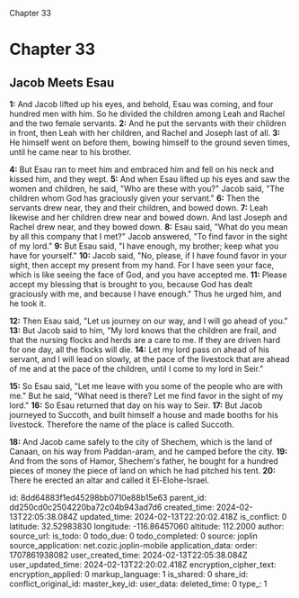 Chapter 33

# Chapter 33

## Jacob Meets Esau

**1:** And Jacob lifted up his eyes, and behold, Esau was coming, and four hundred men with him. So he divided the children among Leah and Rachel and the two female servants.
**2:** And he put the servants with their children in front, then Leah with her children, and Rachel and Joseph last of all.
**3:** He himself went on before them, bowing himself to the ground seven times, until he came near to his brother.

**4:** But Esau ran to meet him and embraced him and fell on his neck and kissed him, and they wept.
**5:** And when Esau lifted up his eyes and saw the women and children, he said, "Who are these with you?" Jacob said, "The children whom God has graciously given your servant."
**6:** Then the servants drew near, they and their children, and bowed down.
**7:** Leah likewise and her children drew near and bowed down. And last Joseph and Rachel drew near, and they bowed down.
**8:** Esau said, "What do you mean by all this company that I met?" Jacob answered, "To find favor in the sight of my lord."
**9:** But Esau said, "I have enough, my brother; keep what you have for yourself."
**10:** Jacob said, "No, please, if I have found favor in your sight, then accept my present from my hand. For I have seen your face, which is like seeing the face of God, and you have accepted me.
**11:** Please accept my blessing that is brought to you, because God has dealt graciously with me, and because I have enough." Thus he urged him, and he took it.

**12:** Then Esau said, "Let us journey on our way, and I will go ahead of you."
**13:** But Jacob said to him, "My lord knows that the children are frail, and that the nursing flocks and herds are a care to me. If they are driven hard for one day, all the flocks will die.
**14:** Let my lord pass on ahead of his servant, and I will lead on slowly, at the pace of the livestock that are ahead of me and at the pace of the children, until I come to my lord in Seir."

**15:** So Esau said, "Let me leave with you some of the people who are with me." But he said, "What need is there? Let me find favor in the sight of my lord."
**16:** So Esau returned that day on his way to Seir.
**17:** But Jacob journeyed to Succoth, and built himself a house and made booths for his livestock. Therefore the name of the place is called Succoth.

**18:** And Jacob came safely to the city of Shechem, which is the land of Canaan, on his way from Paddan-aram, and he camped before the city.
**19:** And from the sons of Hamor, Shechem's father, he bought for a hundred pieces of money the piece of land on which he had pitched his tent.
**20:** There he erected an altar and called it El-Elohe-Israel.


id: 8dd64883f1ed45298bb0710e88b15e63
parent_id: dd250cd0c2504220ba72c04b943ad7d6
created_time: 2024-02-13T22:05:38.084Z
updated_time: 2024-02-13T22:20:02.418Z
is_conflict: 0
latitude: 32.52983830
longitude: -116.86457060
altitude: 112.2000
author: 
source_url: 
is_todo: 0
todo_due: 0
todo_completed: 0
source: joplin
source_application: net.cozic.joplin-mobile
application_data: 
order: 1707861938082
user_created_time: 2024-02-13T22:05:38.084Z
user_updated_time: 2024-02-13T22:20:02.418Z
encryption_cipher_text: 
encryption_applied: 0
markup_language: 1
is_shared: 0
share_id: 
conflict_original_id: 
master_key_id: 
user_data: 
deleted_time: 0
type_: 1